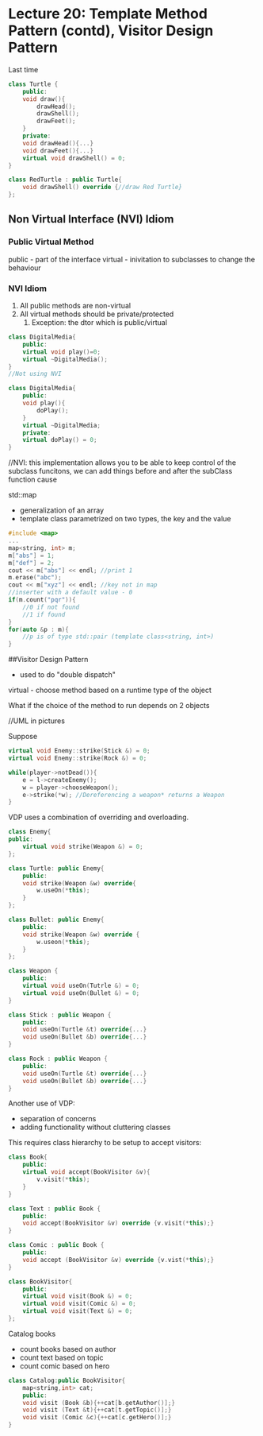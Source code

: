 # Lecture 20: Template Method Pattern (contd), Visitor Design Pattern

Last time

```c++
class Turtle {
    public:
    void draw(){
        drawHead();
        drawShell();
        drawFeet();
    }
    private:
    void drawHead(){...}
    void drawFeet(){...}
    virtual void drawShell() = 0;
}

class RedTurtle : public Turtle{
    void drawShell() override {//draw Red Turtle}
};
```

## Non Virtual Interface (NVI) Idiom

### Public Virtual Method

public - part of the interface
virtual - inivitation to subclasses to change the behaviour

### NVI Idiom

1. All public methods are non-virtual
2. All virtual methods should be private/protected
   1. Exception: the dtor which is public/virtual

```c++
class DigitalMedia{
    public:
    virtual void play()=0;
    virtual ~DigitalMedia();
}
//Not using NVI

class DigitalMedia{
    public:
    void play(){
        doPlay();
    }
    virtual ~DigitalMedia;
    private:
    virtual doPlay() = 0;
}
```

//NVI: this implementation allows you to be able to keep control of the subclass funcitons, we can add things before and after the subClass function cause

std::map

- generalization of an array
- template class parametrized on two types, the key and the value

```c++
#include <map>
...
map<string, int> m;
m["abs"] = 1;
m["def"] = 2;
cout << m["abs"] << endl; //print 1
m.erase("abc");
cout << m["xyz"] << endl; //key not in map
//inserter with a default value - 0
if(m.count("pqr")){
    //0 if not found
    //1 if found
}
for(auto &p : m){
    //p is of type std::pair (template class<string, int>)
}
```

##Visitor Design Pattern

- used to do "double dispatch"

virtual - choose method based on a runtime type of the object

What if the choice of the method to run depends on 2 objects

//UML in pictures

Suppose

```c++
virtual void Enemy::strike(Stick &) = 0;
virtual void Enemy::strike(Rock &) = 0;
```

```c++
while(player->notDead()){
    e = l->createEnemy();
    w = player->chooseWeapon();
    e->strike(*w); //Dereferencing a weapon* returns a Weapon
}
```

VDP uses a combination of overriding and overloading.

```c++
class Enemy{
public:
    virtual void strike(Weapon &) = 0;
};

class Turtle: public Enemy{
    public:
    void strike(Weapon &w) override{
        w.useOn(*this);
    }
};

class Bullet: public Enemy{
    public:
    void strike(Weapon &w) override {
        w.useon(*this);
    }
};

class Weapon {
    public:
    virtual void useOn(Tutrle &) = 0;
    virtual void useOn(Bullet &) = 0;
}

class Stick : public Weapon {
    public:
    void useOn(Turtle &t) override{...}
    void useOn(Bullet &b) override{...}
}

class Rock : public Weapon {
    public:
    void useOn(Turtle &t) override{...}
    void useOn(Bullet &b) override{...}
}
```

Another use of VDP:

- separation of concerns
- adding functionality without cluttering classes

This requires class hierarchy to be setup to accept visitors:

```c++
class Book{
    public:
    virtual void accept(BookVisitor &v){
        v.visit(*this);
    }
}

class Text : public Book {
    public:
    void accept(BookVisitor &v) override {v.visit(*this);}
}

class Comic : public Book {
    public:
    void accept (BookVisitor &v) override {v.vist(*this);}
}

class BookVisitor{
    public:
    virtual void visit(Book &) = 0;
    virtual void visit(Comic &) = 0;
    virtual void visit(Text &) = 0;
};
```

Catalog books

- count books based on author
- count text based on topic
- count comic based on hero

```c++
class Catalog:public BookVisitor{
    map<string,int> cat;
    public:
    void visit (Book &b){++cat[b.getAuthor()];}
    void visit (Text &t){++cat[t.getTopic()];}
    void visit (Comic &c){++cat[c.getHero()];}
}
```
